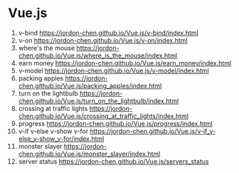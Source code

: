 # Vue.js

1. v-bind https://jordon-chen.github.io/Vue.js/v-bind/index.html  
2. v-on https://jordon-chen.github.io/Vue.js/v-on/index.html  
3. where's the mouse https://jordon-chen.github.io/Vue.js/where_is_the_mouse/index.html  
4. earn money https://jordon-chen.github.io/Vue.js/earn_money/index.html  
5. v-model https://jordon-chen.github.io/Vue.js/v-model/index.html  
6. packing apples https://jordon-chen.github.io/Vue.js/packing_apples/index.html  
7. turn on the lightbulb https://jordon-chen.github.io/Vue.js/turn_on_the_lightbulb/index.html  
8. crossing at traffic lights https://jordon-chen.github.io/Vue.js/crossing_at_traffic_lights/index.html  
9. progress https://jordon-chen.github.io/Vue.js/progress/index.html  
10. v-if v-else v-show v-for https://jordon-chen.github.io/Vue.js/v-if_v-else_v-show_v-for/index.html  
11. monster slayer https://jordon-chen.github.io/Vue.js/monster_slayer/index.html  
12. server status https://jordon-chen.github.io/Vue.js/servers_status  
